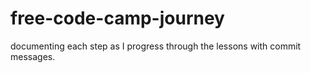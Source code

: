 # free-code-camp-journey
documenting each step as I progress through the lessons with commit messages.
